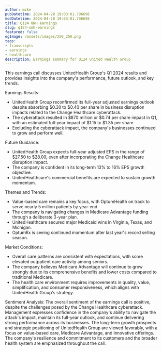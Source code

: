 ```yaml
---
author: mike
pubDatetime: 2024-04-28 19:03:01.706698
modDatetime: 2024-04-28 19:03:01.706698
title: Q124 UNH earnings
slug: q124-unh-earnings
featured: false
ogImage: /assets/images/250_250.png
tags:
- transcripts
- earnings
- healthcare
description: Earnings summary for Q124 United Health Group
---
```

This earnings call discusses UnitedHealth Group's Q1 2024 results and provides insights into the company's performance, future outlook, and key trends.

Earnings Results:
- UnitedHealth Group reconfirmed its full-year adjusted earnings outlook despite absorbing $0.30 to $0.40 per share in business disruption impacts related to the Change Healthcare cyberattack.
- The cyberattack resulted in $870 million or $0.74 per share impact in Q1, with an estimated full-year impact of $1.15 to $1.35 per share.
- Excluding the cyberattack impact, the company's businesses continued to grow and perform well.

Future Guidance:
- UnitedHealth Group expects full-year adjusted EPS in the range of $27.50 to $28.00, even after incorporating the Change Healthcare disruption impact.
- The company is confident in its long-term 13% to 16% EPS growth objective.
- UnitedHealthcare's commercial benefits are expected to sustain growth momentum.

Themes and Trends:
- Value-based care remains a key focus, with OptumHealth on track to serve nearly 5 million patients by year-end.
- The company is navigating changes in Medicare Advantage funding through a deliberate 3-year plan.
- UnitedHealthcare secured major Medicaid wins in Virginia, Texas, and Michigan.
- OptumRx is seeing continued momentum after last year's record selling season.

Market Conditions:
- Overall care patterns are consistent with expectations, with some elevated outpatient care activity among seniors.
- The company believes Medicare Advantage will continue to grow strongly due to its comprehensive benefits and lower costs compared to traditional Medicare.
- The health care environment requires improvements in quality, value, simplification, and consumer responsiveness, which aligns with UnitedHealth Group's strategy.

Sentiment Analysis:
The overall sentiment of the earnings call is positive, despite the challenges posed by the Change Healthcare cyberattack. Management expresses confidence in the company's ability to navigate the attack's impact, maintain its full-year outlook, and continue delivering strong performance across its businesses. The long-term growth prospects and strategic positioning of UnitedHealth Group are viewed favorably, with a focus on value-based care, Medicare Advantage, and innovative offerings. The company's resilience and commitment to its customers and the broader health system are emphasized throughout the call.